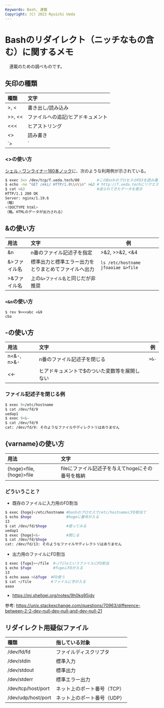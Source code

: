 ```yaml
---
Keywords: Bash, 連載
Copyright: (C) 2023 Ryuichi Ueda
---
```


# Bashのリダイレクト（ニッチなもの含む）に関するメモ

　連載のための調べものです。

## 矢印の種類

| 種類             | 文字                     |
|:-----------------|:-------------------------|
| >, < | 書き出し/読み込み |
| >>, << | ファイルへの追記/ヒアドキュメント |
| <<< | ヒアストリング |
| <> | 読み書き |
| `>|` | -Cオプションが設定されているときにファイルを上書き |

### <>の使い方

[シェル・ワンライナー160本ノック](https://amzn.to/3P0UxaS)に、次のような利用例が示されている。

```bash
$ exec 3<> /dev/tcp/f.ueda.tech/80        #このBashのプロセスのFD3を読み書きモードで開く
$ echo -ne "GET /eki/ HTTP/1.0\\n\\n" >&3 # http://f.ueda.techにリクエストを送信
$ cat <&3                                 #送られてきたデータを表示
HTTP/1.1 200 OK
Server: nginx/1.19.6
（略）
<!DOCTYPE html>
（略。HTMLのデータが出力される）
```

## &の使い方

| 用法             | 文字                     | 例 |
|:-----------------|:-------------------------|-----|
| &n | n番のファイル記述子を指定 | >&2, >>&2, <&4 |
| &>ファイル名 | 標準出力と標準エラー出力をとりまとめてファイルへ出力 | `ls /etc/hostname jfoaoiae &>file` |
| >&ファイル名 | 上の`&>ファイル名`と同じだが非推奨 | |

### `<&n`の使い方

```
$ rev 9<<<abc <&9
cba
```

## -の使い方

| 用法             | 文字                     | 例 |
|:-----------------|:-------------------------|-----|
| n<&-, n>&- | n番のファイル記述子を閉じる | `>&-` |
| <<- | ヒアドキュメントで$のついた変数等を展開しない | |

### ファイル記述子を閉じる例

```bash
$ exec 9</etc/hostname
$ cat /dev/fd/9
uedap1
$ exec 9<&-
$ cat /dev/fd/9
cat: /dev/fd/9: そのようなファイルやディレクトリはありません
```

## {varname}の使い方

| 用法             | 文字                     |
|:-----------------|:-------------------------|
| {hoge}<file, {hoge}>file | fileにファイル記述子を与えてhogeにその番号を格納 |

### どういうこと？

* 既存のファイルに入力用のFD割当

```bash
$ exec {hoge}</etc/hostname #bashのプロセスで/etc/hostnameにFD割当て
$ echo $hoge                #hogeに番号が入る
13
$ cat /dev/fd/$hoge         #使ってみる
uedap1
$ exec {hoge}<&-            #閉じる
$ cat /dev/fd/$hoge
cat: /dev/fd/13: そのようなファイルやディレクトリはありません
```

* 出力用のファイルにFD割当

```bash
$ exec {fuge}>~/file  #~/fileというファイルにFD割当
$ echo $fuge          #fugeにFDが入る
13
$ echo aaaa >&$fuge  #FD使う
$ cat ~/file         #ファイルに字が入る
aaaa
```

* https://mi.shellgei.org/notes/9h0kg95jdv

参考: https://unix.stackexchange.com/questions/70963/difference-between-2-2-dev-null-dev-null-and-dev-null-21

## リダイレクト用疑似ファイル

| 種類             | 指している対象           |
|:-----------------|:-------------------------|
| /dev/fd/fd       | ファイルディスクリプタ   |
| /dev/stdin       | 標準入力                 |
| /dev/stdout      | 標準出力                 |
| /dev/stderr      | 標準エラー出力           |
| /dev/tcp/host/port | ネット上のポート番号（TCP）   | 
| /dev/udp/host/port | ネット上のポート番号（UDP）   | 

